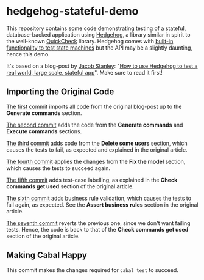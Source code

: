 # hedgehog-stateful-demo

This repository contains some code demonstrating testing of a stateful,
database-backed application using [Hedgehog][hedgehog], a library
similar in spirit to the well-known [QuickCheck][quickcheck] library.
Hedgehog comes with
[built-in functionality to test state machines][hedgehog-fsm] but the
API may be a slightly daunting, hence this demo.

It's based on a blog-post by [Jacob Stanley][jacob-stanley]:
"[How to use Hedgehog to test a real world, large scale, stateful app][blog]".
Make sure to read it first!

## Importing the Original Code
[The first commit][a7f2e4b32f4] imports all code from the original blog-post up
to the **Generate commands** section.

[The second commit][8a7fefdab86] adds the code from the **Generate commands**
and **Execute commands** sections.

[The third commit][48ec8df136e] adds code from the **Delete some users**
section, which causes the tests to fail, as expected and explained in the
original article.

[The fourth commit][7341460c0e7] applies the changes from the
**Fix the model** section, which causes the tests to succeed again.

[The fifth commit][4489784f61e] adds test-case labelling, as explained in the
**Check commands get used** section of the original article.

[The sixth commit][c76306356e2] adds business rule validation, which causes the
tests to fail again, as expected. See the **Assert business rules** section in
the original article.

[The seventh commit][956dd5d59f7] reverts the previous one, since we don't want
failing tests. Hence, the code is back to that of the
**Check commands get used** section of the original article.

## Making Cabal Happy
This commit makes the changes required for `cabal test` to succeed.

[hedgehog]: https://hedgehog.qa/
[quickcheck]: https://hackage.haskell.org/package/QuickCheck
[hedgehog-fsm]: https://hackage.haskell.org/package/hedgehog-1.2/docs/Hedgehog.html#g:5
[jacob-stanley]: https://jacobstanley.io
[blog]: https://jacobstanley.io/how-to-use-hedgehog-to-test-a-real-world-large-scale-stateful-app/

[a7f2e4b32f4]: https://github.com/NicolasT/hedgehog-stateful-demo/commit/a7f2e4b32f4fb1ad6ecb46537c5752b734a8156e
[8a7fefdab86]: https://github.com/NicolasT/hedgehog-stateful-demo/commit/8a7fefdab86635915402b1bada48d99b61c04aab
[48ec8df136e]: https://github.com/NicolasT/hedgehog-stateful-demo/commit/48ec8df136e3f54c9a82bb0f39aa42cd55c6cf3f
[7341460c0e7]: https://github.com/NicolasT/hedgehog-stateful-demo/commit/7341460c0e7cbf8681b68fe9ca893d3ea6e95d91
[4489784f61e]: https://github.com/NicolasT/hedgehog-stateful-demo/commit/4489784f61e2956992ee4dcdb7b194387c33e1a2
[c76306356e2]: https://github.com/NicolasT/hedgehog-stateful-demo/commit/c76306356e2a54a8a493478e1a710753ba51fd41
[956dd5d59f7]: https://github.com/NicolasT/hedgehog-stateful-demo/commit/956dd5d59f7887f3562f9741e3a87b19c9d4f37b
